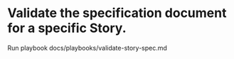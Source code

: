 # Validate the specification document for a specific Story.

Run playbook docs/playbooks/validate-story-spec.md
